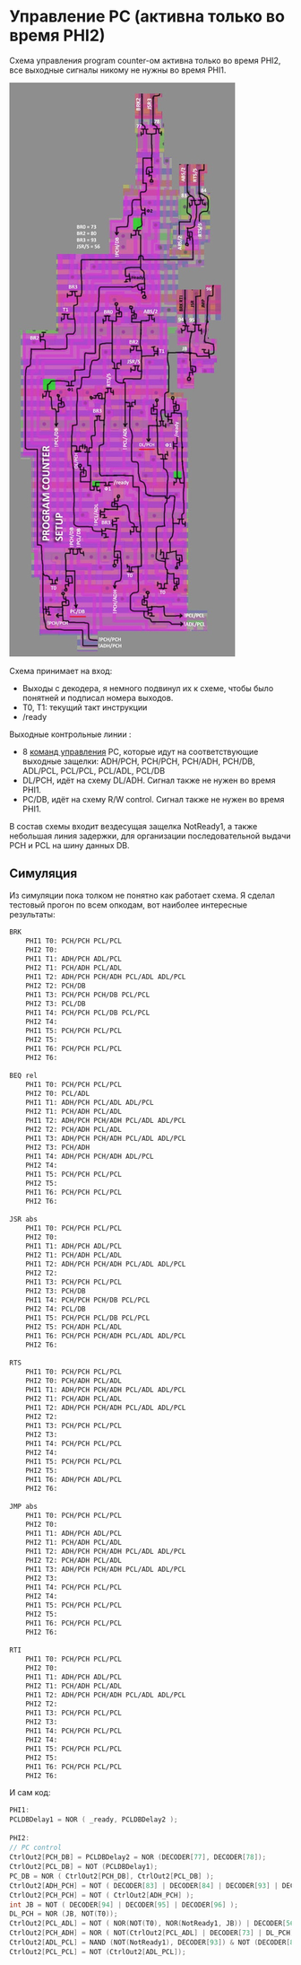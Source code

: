 # Управление PC (активна только во время PHI2)

Схема управления program counter-ом активна только во время PHI2, все выходные сигналы никому не нужны во время PHI1.

![pc_control_trans](/BreakingNESWiki/imgstore/pc_control_trans.jpg)

Схема принимает на вход:
- Выходы с декодера, я немного подвинул их к схеме, чтобы было понятней и подписал номера выходов.
- T0, T1: текущий такт инструкции
- /ready

Выходные контрольные линии :
- 8 [команд управления](context_control.md) PC, которые идут на соответствующие выходные защелки: ADH/PCH, PCH/PCH, PCH/ADH, PCH/DB, ADL/PCL, PCL/PCL, PCL/ADL, PCL/DB
- DL/PCH, идёт на схему DL/ADH. Сигнал также не нужен во время PHI1.
- PC/DB, идёт на схему R/W control. Сигнал также не нужен во время PHI1.

В состав схемы входит вездесущая защелка NotReady1, а также небольшая линия задержки, для организации последовательной выдачи PCH и PCL на шину данных DB.

## Симуляция

Из симуляции пока толком не понятно как работает схема. Я сделал тестовый прогон по всем опкодам, вот наиболее интересные результаты:

```
BRK
    PHI1 T0: PCH/PCH PCL/PCL 
    PHI2 T0: 
    PHI1 T1: ADH/PCH ADL/PCL 
    PHI2 T1: PCH/ADH PCL/ADL 
    PHI1 T2: ADH/PCH PCH/ADH PCL/ADL ADL/PCL 
    PHI2 T2: PCH/DB 
    PHI1 T3: PCH/PCH PCH/DB PCL/PCL 
    PHI2 T3: PCL/DB 
    PHI1 T4: PCH/PCH PCL/DB PCL/PCL 
    PHI2 T4: 
    PHI1 T5: PCH/PCH PCL/PCL 
    PHI2 T5: 
    PHI1 T6: PCH/PCH PCL/PCL 
    PHI2 T6: 
    
BEQ rel
    PHI1 T0: PCH/PCH PCL/PCL 
    PHI2 T0: PCL/ADL 
    PHI1 T1: ADH/PCH PCL/ADL ADL/PCL 
    PHI2 T1: PCH/ADH PCL/ADL 
    PHI1 T2: ADH/PCH PCH/ADH PCL/ADL ADL/PCL 
    PHI2 T2: PCH/ADH PCL/ADL 
    PHI1 T3: ADH/PCH PCH/ADH PCL/ADL ADL/PCL 
    PHI2 T3: PCH/ADH 
    PHI1 T4: ADH/PCH PCH/ADH ADL/PCL 
    PHI2 T4: 
    PHI1 T5: PCH/PCH PCL/PCL 
    PHI2 T5: 
    PHI1 T6: PCH/PCH PCL/PCL 
    PHI2 T6: 
    
JSR abs
    PHI1 T0: PCH/PCH PCL/PCL 
    PHI2 T0: 
    PHI1 T1: ADH/PCH ADL/PCL 
    PHI2 T1: PCH/ADH PCL/ADL 
    PHI1 T2: ADH/PCH PCH/ADH PCL/ADL ADL/PCL 
    PHI2 T2: 
    PHI1 T3: PCH/PCH PCL/PCL 
    PHI2 T3: PCH/DB 
    PHI1 T4: PCH/PCH PCH/DB PCL/PCL 
    PHI2 T4: PCL/DB 
    PHI1 T5: PCH/PCH PCL/DB PCL/PCL 
    PHI2 T5: PCH/ADH PCL/ADL 
    PHI1 T6: PCH/PCH PCH/ADH PCL/ADL ADL/PCL 
    PHI2 T6: 
    
RTS
    PHI1 T0: PCH/PCH PCL/PCL 
    PHI2 T0: PCH/ADH PCL/ADL 
    PHI1 T1: ADH/PCH PCH/ADH PCL/ADL ADL/PCL 
    PHI2 T1: PCH/ADH PCL/ADL 
    PHI1 T2: ADH/PCH PCH/ADH PCL/ADL ADL/PCL 
    PHI2 T2: 
    PHI1 T3: PCH/PCH PCL/PCL 
    PHI2 T3: 
    PHI1 T4: PCH/PCH PCL/PCL 
    PHI2 T4: 
    PHI1 T5: PCH/PCH PCL/PCL 
    PHI2 T5: 
    PHI1 T6: ADH/PCH ADL/PCL 
    PHI2 T6:         
    
JMP abs
    PHI1 T0: PCH/PCH PCL/PCL 
    PHI2 T0: 
    PHI1 T1: ADH/PCH ADL/PCL 
    PHI2 T1: PCH/ADH PCL/ADL 
    PHI1 T2: ADH/PCH PCH/ADH PCL/ADL ADL/PCL 
    PHI2 T2: PCH/ADH PCL/ADL 
    PHI1 T3: ADH/PCH PCH/ADH PCL/ADL ADL/PCL 
    PHI2 T3: 
    PHI1 T4: PCH/PCH PCL/PCL 
    PHI2 T4: 
    PHI1 T5: PCH/PCH PCL/PCL 
    PHI2 T5: 
    PHI1 T6: PCH/PCH PCL/PCL 
    PHI2 T6: 
    
RTI
    PHI1 T0: PCH/PCH PCL/PCL 
    PHI2 T0: 
    PHI1 T1: ADH/PCH ADL/PCL 
    PHI2 T1: PCH/ADH PCL/ADL 
    PHI1 T2: ADH/PCH PCH/ADH PCL/ADL ADL/PCL 
    PHI2 T2: 
    PHI1 T3: PCH/PCH PCL/PCL 
    PHI2 T3: 
    PHI1 T4: PCH/PCH PCL/PCL 
    PHI2 T4: 
    PHI1 T5: PCH/PCH PCL/PCL 
    PHI2 T5: 
    PHI1 T6: PCH/PCH PCL/PCL 
    PHI2 T6: 
```

И сам код:

```c
PHI1:
PCLDBDelay1 = NOR ( _ready, PCLDBDelay2 );

PHI2:
// PC control
CtrlOut2[PCH_DB] = PCLDBDelay2 = NOR (DECODER[77], DECODER[78]);
CtrlOut2[PCL_DB] = NOT (PCLDBDelay1);
PC_DB = NOR ( CtrlOut2[PCH_DB], CtrlOut2[PCL_DB] );
CtrlOut2[ADH_PCH] = NOT ( DECODER[83] | DECODER[84] | DECODER[93] | DECODER[80] | T0 | T1 );
CtrlOut2[PCH_PCH] = NOT ( CtrlOut2[ADH_PCH] );
int JB = NOT ( DECODER[94] | DECODER[95] | DECODER[96] );
DL_PCH = NOR (JB, NOT(T0));
CtrlOut2[PCL_ADL] = NOT ( NOR(NOT(T0), NOR(NotReady1, JB)) | DECODER[56] | DECODER[80] | T1 | DECODER[83] );
CtrlOut2[PCH_ADH] = NOR ( NOT(CtrlOut2[PCL_ADL] | DECODER[73] | DL_PCH), DECODER[93] );
CtrlOut2[ADL_PCL] = NAND (NOT(NotReady1), DECODER[93]) & NOT (DECODER[84] | NOT(CtrlOut2[PCL_ADL]) | T0 );
CtrlOut2[PCL_PCL] = NOT (CtrlOut2[ADL_PCL]);
```
